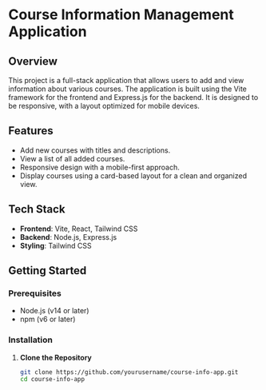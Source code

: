 # Course Information Management Application

## Overview

This project is a full-stack application that allows users to add and view information about various courses. The application is built using the Vite framework for the frontend and Express.js for the backend. It is designed to be responsive, with a layout optimized for mobile devices.

## Features

- Add new courses with titles and descriptions.
- View a list of all added courses.
- Responsive design with a mobile-first approach.
- Display courses using a card-based layout for a clean and organized view.

## Tech Stack

- **Frontend**: Vite, React, Tailwind CSS
- **Backend**: Node.js, Express.js
- **Styling**: Tailwind CSS

## Getting Started

### Prerequisites

- Node.js (v14 or later)
- npm (v6 or later)

### Installation

1. **Clone the Repository**

   ```sh
   git clone https://github.com/yourusername/course-info-app.git
   cd course-info-app